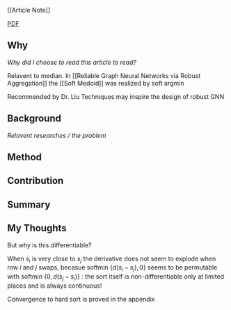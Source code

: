 [[Article Note]]

[PDF](files/fileDoesNotExist/notExistingFile)

## Why 
*Why did I choose to read this article to read?*

Relavent to median. In [[Reliable Graph Neural Networks via Robust Aggregation]] the [[Soft Medoid]] was realized by soft argmin

Recommended by Dr. Liu
Techniques may inspire the design of robust GNN  

## Background
*Relavent researches / the problem*


## Method


## Contribution



## Summary


## My Thoughts

But why is this differentiable? 

When $s_i$ is very close to $s_j$ the derivative does not seem to  explode when row $i$ and $j$ swaps, becasue $\mbox{softmin } \{d(s_i - s_j), 0\}$ seems to be permutable with $\mbox{softmin } \{0, d(s_j - s_i)\}$ : the sort itself is non-differentiable only at limited places and is always continuous! 

Convergence to hard sort is proved in the appendix